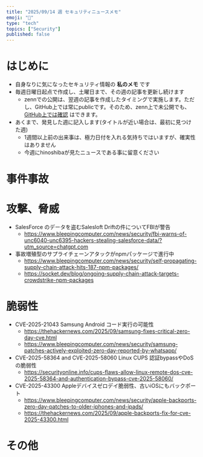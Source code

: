 ```yaml
---
title: "2025/09/14 週 セキュリティニュースメモ"
emoji: "🔖"
type: "tech"
topics: ["Security"]
published: false
---
```


# はじめに
* 自身なりに気になったセキュリティ情報の **私のメモ** です
* 毎週日曜日起点で作成し、土曜日まで、その週の記事を更新し続けます
    * zennでの公開は、翌週の記事を作成したタイミングで実施します。ただし、GitHub上では常にpublicです。そのため、zenn上で未公開でも、[GitHub上では確認](https://github.com/hinoshiba/zenn.dev/tree/main/articles) はできます。
* あくまで、発見した週に記入します(タイトルが近い場合は、最初に見つけた週)
    * 1週間以上前の出来事は、極力日付を入れる気持ちではいますが、確実性はありません
    * 今週にhinoshibaが見たニュースである事に留意ください

# 事件事故

# 攻撃、脅威

* SalesForce のデータを盗むSalesloft Driftの件についてFBIが警告
    * https://www.bleepingcomputer.com/news/security/fbi-warns-of-unc6040-unc6395-hackers-stealing-salesforce-data/?utm_source=chatgpt.com
* 事故増殖型のサプライチェーンアタックがnpmパッケージで進行中
    * https://www.bleepingcomputer.com/news/security/self-propagating-supply-chain-attack-hits-187-npm-packages/
    * https://socket.dev/blog/ongoing-supply-chain-attack-targets-crowdstrike-npm-packages


# 脆弱性

* CVE-2025-21043 Samsung Android コード実行の可能性
    * https://thehackernews.com/2025/09/samsung-fixes-critical-zero-day-cve.html
    * https://www.bleepingcomputer.com/news/security/samsung-patches-actively-exploited-zero-day-reported-by-whatsapp/
* CVE-2025-58364 and CVE-2025-58060 Linux CUPS 認証bypassやDoSの脆弱性
    * https://securityonline.info/cups-flaws-allow-linux-remote-dos-cve-2025-58364-and-authentication-bypass-cve-2025-58060/
* CVE-2025-43300 Appleデバイスゼロデイ脆弱性、古いiOSにもバックポート
    * https://www.bleepingcomputer.com/news/security/apple-backports-zero-day-patches-to-older-iphones-and-ipads/
    * https://thehackernews.com/2025/09/apple-backports-fix-for-cve-2025-43300.html

# その他

